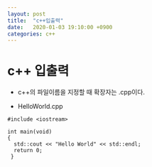 ```yaml
---
layout: post
title:  "c++입출력"
date:   2020-01-03 19:10:00 +0900
categories: c++
---
```


# c++ 입출력

* c++의 파일이름을 지정할 때 확장자는 .cpp이다.

- HelloWorld.cpp
```
#include <iostream>

int main(void)
{
  std::cout << "Hello World" << std::endl;
  return 0;
 }
 
